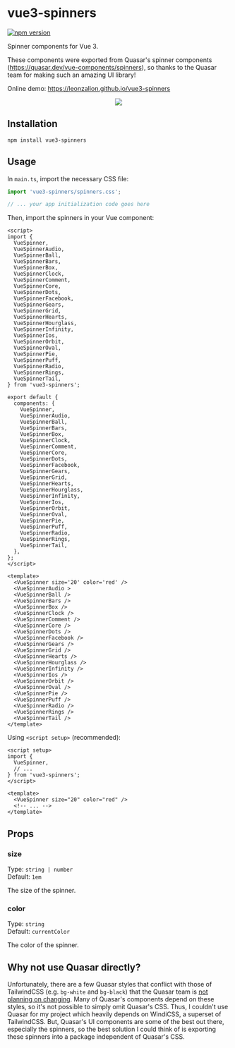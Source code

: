 # vue3-spinners

[![npm version](https://img.shields.io/npm/v/vue3-spinners)](https://npmjs.com/package/vue3-spinners)

Spinner components for Vue 3.

These components were exported from Quasar's spinner components (<https://quasar.dev/vue-components/spinners>), so thanks to the Quasar team for making such an amazing UI library!

Online demo: <https://leonzalion.github.io/vue3-spinners>

<p align="center">
  <img src="https://raw.githubusercontent.com/leonzalion/vue3-spinners/main/assets/spinners.gif" />
</p>

## Installation

```shell
npm install vue3-spinners
```

## Usage

In `main.ts`, import the necessary CSS file:

```typescript
import 'vue3-spinners/spinners.css';

// ... your app initialization code goes here
```

Then, import the spinners in your Vue component:

```vue
<script>
import {
  VueSpinner,
  VueSpinnerAudio,
  VueSpinnerBall,
  VueSpinnerBars,
  VueSpinnerBox,
  VueSpinnerClock,
  VueSpinnerComment,
  VueSpinnerCore,
  VueSpinnerDots,
  VueSpinnerFacebook,
  VueSpinnerGears,
  VueSpinnerGrid,
  VueSpinnerHearts,
  VueSpinnerHourglass,
  VueSpinnerInfinity,
  VueSpinnerIos,
  VueSpinnerOrbit,
  VueSpinnerOval,
  VueSpinnerPie,
  VueSpinnerPuff,
  VueSpinnerRadio,
  VueSpinnerRings,
  VueSpinnerTail,
} from 'vue3-spinners';

export default {
  components: {
    VueSpinner,
    VueSpinnerAudio,
    VueSpinnerBall,
    VueSpinnerBars,
    VueSpinnerBox,
    VueSpinnerClock,
    VueSpinnerComment,
    VueSpinnerCore,
    VueSpinnerDots,
    VueSpinnerFacebook,
    VueSpinnerGears,
    VueSpinnerGrid,
    VueSpinnerHearts,
    VueSpinnerHourglass,
    VueSpinnerInfinity,
    VueSpinnerIos,
    VueSpinnerOrbit,
    VueSpinnerOval,
    VueSpinnerPie,
    VueSpinnerPuff,
    VueSpinnerRadio,
    VueSpinnerRings,
    VueSpinnerTail,
  },
};
</script>

<template>
  <VueSpinner size='20' color='red' />
  <VueSpinnerAudio >
  <VueSpinnerBall />
  <VueSpinnerBars />
  <VueSpinnerBox />
  <VueSpinnerClock />
  <VueSpinnerComment />
  <VueSpinnerCore />
  <VueSpinnerDots />
  <VueSpinnerFacebook />
  <VueSpinnerGears />
  <VueSpinnerGrid />
  <VueSpinnerHearts />
  <VueSpinnerHourglass />
  <VueSpinnerInfinity />
  <VueSpinnerIos />
  <VueSpinnerOrbit />
  <VueSpinnerOval />
  <VueSpinnerPie />
  <VueSpinnerPuff />
  <VueSpinnerRadio />
  <VueSpinnerRings />
  <VueSpinnerTail />
</template>
```

Using `<script setup>` (recommended):

```vue
<script setup>
import {
  VueSpinner,
  // ...
} from 'vue3-spinners';
</script>

<template>
  <VueSpinner size="20" color="red" />
  <!-- ... -->
</template>
```

## Props

### size

Type: `string | number`
\
Default: `1em`

The size of the spinner.

### color

Type: `string`
\
Default: `currentColor`

The color of the spinner.

## Why not use Quasar directly?

Unfortunately, there are a few Quasar styles that conflict with those of TailwindCSS (e.g. `bg-white` and `bg-black`) that the Quasar team is [not planning on changing](https://github.com/quasarframework/quasar/issues/6775#issuecomment-865974606). Many of Quasar's components depend on these styles, so it's not possible to simply omit Quasar's CSS. Thus, I couldn't use Quasar for my project which heavily depends on WindiCSS, a superset of TailwindCSS. But, Quasar's UI components are some of the best out there, especially the spinners, so the best solution I could think of is exporting these spinners into a package independent of Quasar's CSS.
